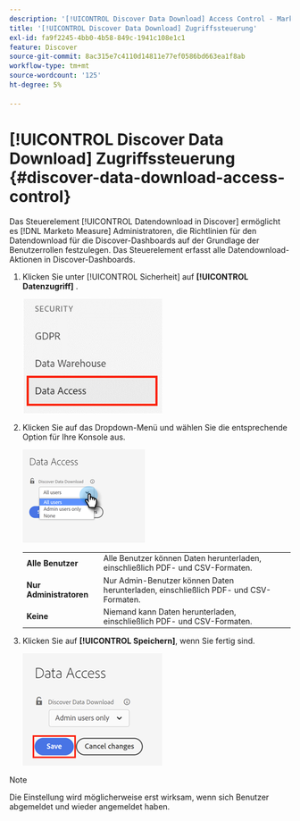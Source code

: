 ```yaml
---
description: '[!UICONTROL Discover Data Download] Access Control - Marketo Measure - Produktdokumentation'
title: '[!UICONTROL Discover Data Download] Zugriffssteuerung'
exl-id: fa9f2245-4bb0-4b58-849c-1941c108e1c1
feature: Discover
source-git-commit: 8ac315e7c4110d14811e77ef0586bd663ea1f8ab
workflow-type: tm+mt
source-wordcount: '125'
ht-degree: 5%

---
```


# [!UICONTROL Discover Data Download] Zugriffssteuerung {#discover-data-download-access-control}

Das Steuerelement [!UICONTROL Datendownload in Discover] ermöglicht es [!DNL Marketo Measure] Administratoren, die Richtlinien für den Datendownload für die Discover-Dashboards auf der Grundlage der Benutzerrollen festzulegen. Das Steuerelement erfasst alle Datendownload-Aktionen in Discover-Dashboards.

1. Klicken Sie unter [!UICONTROL Sicherheit] auf **[!UICONTROL Datenzugriff]** .

   ![](assets/discover-data-download-access-control-1.png)

1. Klicken Sie auf das Dropdown-Menü und wählen Sie die entsprechende Option für Ihre Konsole aus.

   ![](assets/discover-data-download-access-control-2.png)

   <table>
    <tr>
     <td><strong>Alle Benutzer</strong></td>
     <td>Alle Benutzer können Daten herunterladen, einschließlich PDF- und CSV-Formaten.</td>
    </tr>
    <tr>
     <td><strong>Nur Administratoren</strong></td>
     <td>Nur Admin-Benutzer können Daten herunterladen, einschließlich PDF- und CSV-Formaten.</td>
    </tr>
    <tr>
     <td><strong>Keine</strong></td>
     <td>Niemand kann Daten herunterladen, einschließlich PDF- und CSV-Formaten.</td>
    </tr>
   </table>

1. Klicken Sie auf **[!UICONTROL Speichern]**, wenn Sie fertig sind.

   ![](assets/discover-data-download-access-control-3.png)

>[!NOTE]
>
>Die Einstellung wird möglicherweise erst wirksam, wenn sich Benutzer abgemeldet und wieder angemeldet haben.
